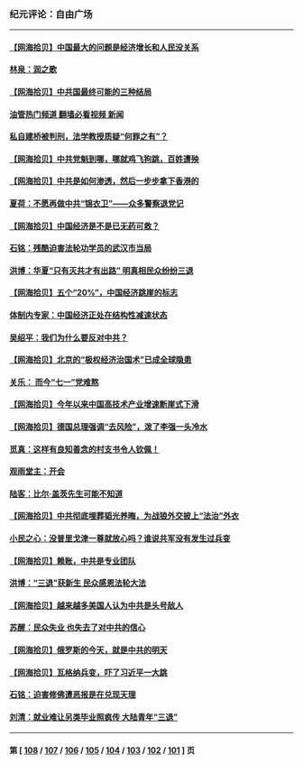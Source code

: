 ### 纪元评论：自由广场
---
#### [【网海拾贝】中国最大的问题是经济增长和人民没关系](../../pages/nsc993/n14033024.md?07140330) 
#### [林泉：润之歌](../../pages/nsc993/n14032905.md?07140330) 
#### [【网海拾贝】中共国最终可能的三种结局](../../pages/nsc993/n14032149.md?07140330) 
#### [油管热门频道 翻墙必看视频 新闻](ok?07140330)
#### [私自建桥被判刑，法学教授质疑“何罪之有”？](../../pages/nsc993/n14031517.md?07140330) 
#### [【网海拾贝】中共党魁到哪，哪就鸡飞狗跳，百姓遭殃](../../pages/nsc993/n14031033.md?07140330) 
#### [【网海拾贝】中共是如何渗透，然后一步步拿下香港的](../../pages/nsc993/n14030717.md?07140330) 
#### [夏荷：不愿再做中共“锦衣卫”——众多警察退党记](../../pages/nsc993/n14029941.md?07140330) 
#### [【网海拾贝】中国经济是不是已无药可救？](../../pages/nsc993/n14029976.md?07140330) 
#### [石铭：残酷迫害法轮功学员的武汉市当局](../../pages/nsc993/n14029514.md?07140330) 
#### [洪博：华夏“只有灭共才有出路” 明真相民众纷纷三退](../../pages/nsc993/n14029396.md?07140330) 
#### [【网海拾贝】五个“20%”，中国经济跳崖的标志](../../pages/nsc993/n14029226.md?07140330) 
#### [体制内专家：中国经济正处在结构性减速状态](../../pages/nsc993/n14029095.md?07140330) 
#### [吴绍平：我们为什么要反对中共？](../../pages/nsc993/n14027674.md?07140330) 
#### [【网海拾贝】北京的“极权经济治国术”已成全球隐患](../../pages/nsc993/n14027923.md?07140330) 
#### [关乐： 而今“七一”党难熬](../../pages/nsc993/n14027325.md?07140330) 
#### [【网海拾贝】今年以来中国高技术产业增速断崖式下滑](../../pages/nsc993/n14027114.md?07140330) 
#### [【网海拾贝】德国总理强调“去风险”，泼了李强一头冷水](../../pages/nsc993/n14026680.md?07140330) 
#### [觅真：这样有良知善念的村支书令人钦佩！](../../pages/nsc993/n14026467.md?07140330) 
#### [观雨堂主：开会](../../pages/nsc993/n14026463.md?07140330) 
#### [陆客：比尔·盖茨先生可能不知道](../../pages/nsc993/n14026461.md?07140330) 
#### [【网海拾贝】中共彻底埋葬韬光养晦，为战狼外交披上“法治”外衣](../../pages/nsc993/n14026258.md?07140330) 
#### [小民之心：没普里戈津一尊就放心吗？谁说共军没有发生过兵变](../../pages/nsc993/n14026246.md?07140330) 
#### [【网海拾贝】赖账，中共是专业团队](../../pages/nsc993/n14025929.md?07140330) 
#### [洪博：“三退”获新生 民众感恩法轮大法](../../pages/nsc993/n14024094.md?07140330) 
#### [【网海拾贝】越来越多美国人认为中共是头号敌人](../../pages/nsc993/n14024091.md?07140330) 
#### [苏醒：民众失业 也失去了对中共的信心](../../pages/nsc993/n14024060.md?07140330) 
#### [【网海拾贝】俄罗斯的今天，就是中共的明天](../../pages/nsc993/n14023393.md?07140330) 
#### [【网海拾贝】瓦格纳兵变，吓了习近平一大跳](../../pages/nsc993/n14023012.md?07140330) 
#### [石铭：迫害修佛遭恶报是在兑现天理](../../pages/nsc993/n14022866.md?07140330) 
#### [刘清：就业难让另类毕业照疯传 大陆青年“三退”](../../pages/nsc993/n14022841.md?07140330) 

---
#### 第 [ [108](./108.md?07140330) / [107](./107.md?07140330) / [106](./106.md?07140330) / [105](./105.md?07140330) / [104](./104.md?07140330) / [103](./103.md?07140330) / [102](./102.md?07140330) / [101](./101.md?07140330) ] 页
